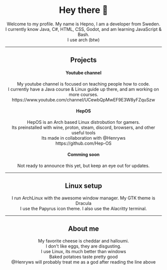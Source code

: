 <h1 align="center">Hey there 👋</h1>
<div align="center">Welcome to my profile. My name is Hepno, I am a developer from Sweden.</div>
<div align="center">I currently know Java, C#, HTML, CSS, Godot, and am learning JavaScript & Bash.     </div>    
<div align="center">I use arch (btw)</div>

------------------------ 
<h2 align="center">Projects</h2>

<h4 align="center">Youtube channel</h4>
<div align="center">My youtube channel is focused on teaching people how to code.</div>
<div align="center">I currently have a Java course & Linux guide up there, and am working on more courses.</div>
<div align="center">https://www.youtube.com/channel/UCewbQpMwEF9E3W8yFZquSzw</div>

<h4 align="center">HepOS</h4>
<div align="center">HepOS is an Arch based Linux distrobution for gamers.</div>
<div align="center">Its preinstalled with wine, proton, steam, discord, browsers, and other useful tools</div>
<div align="center">Its made in collaboration with @Henryws</div>
<div align="center">https://github.com/Hep-OS</div>

<h4 align="center">Comming soon</h4>
<div align="center">Not ready to announce this yet, but keep an eye out for updates.</div>

------------------------ 
<h2 align="center">Linux setup</h2>
<div align="center">I run ArchLinux with the awesome window manager. My GTK theme is Dracula</div>
<div align="center">I use the Papyrus icon theme. I also use the Alacritty terminal.</div>

------------------------ 
<h2 align="center">About me</h2>

<div align="center">My favorite cheese is cheddar and halloumi.</div>
<div align="center">I don't like eggs, they are disgusting.</div>
<div align="center">I use Linux, its much better than windows</div>
<div align="center">Baked potatoes taste pretty good</div>


<div align="center">@Henryws will probably treat me as a god after reading the line above</div>
